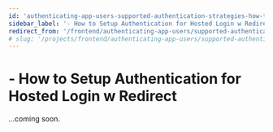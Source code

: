```yaml
---
id: 'authenticating-app-users-supported-authentication-strategies-how-to-setup-authentication-for-hosted-login-w-redirect'
sidebar_label: '- How to Setup Authentication for Hosted Login w Redirect'
redirect_from: '/frontend/authenticating-app-users/supported-authentication-strategies/how-to-setup-authentication-for-hosted-login-w-redirect'
# slug: '/projects/frontend/authenticating-app-users/supported-authentication-strategies/how-to-setup-authentication-for-hosted-login-w-redirect'
---
```


# - How to Setup Authentication for Hosted Login w Redirect

...coming soon.
